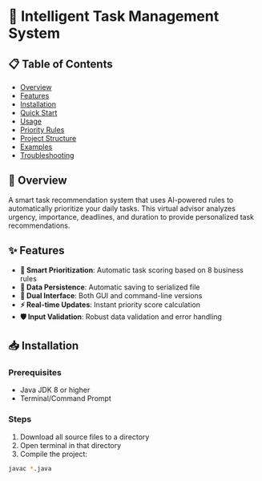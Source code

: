 # 🎯 Intelligent Task Management System

## 📋 Table of Contents
- [Overview](#overview)
- [Features](#features)
- [Installation](#installation)
- [Quick Start](#quick-start)
- [Usage](#usage)
- [Priority Rules](#priority-rules)
- [Project Structure](#project-structure)
- [Examples](#examples)
- [Troubleshooting](#troubleshooting)

## 🚀 Overview

A smart task recommendation system that uses AI-powered rules to automatically prioritize your daily tasks. This virtual advisor analyzes urgency, importance, deadlines, and duration to provide personalized task recommendations.

## ✨ Features

- **🤖 Smart Prioritization**: Automatic task scoring based on 8 business rules
- **💾 Data Persistence**: Automatic saving to serialized file
- **🎯 Dual Interface**: Both GUI and command-line versions
- **⚡ Real-time Updates**: Instant priority score calculation
- **🛡️ Input Validation**: Robust data validation and error handling

## 📥 Installation

### Prerequisites
- Java JDK 8 or higher
- Terminal/Command Prompt

### Steps
1. Download all source files to a directory
2. Open terminal in that directory
3. Compile the project:

```bash
javac *.java